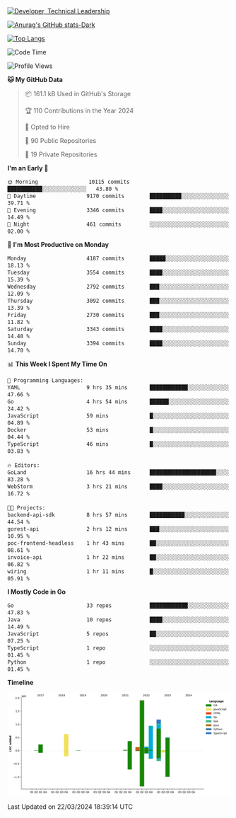 <div>
  <a href="https://www.linkedin.com/in/arielpineiro/" target="_blank" rel="nofollow noopener noreferrer">
    <img src="https://img.shields.io/badge/-LinkedIn-%230077B5?style=for-the-badge&logo=linkedin&logoColor=white" alt="Developer, Technical Leadership" title="Ariel Piñeiro">
  </a>
</div>

[![Anurag's GitHub stats-Dark](https://github-readme-stats.vercel.app/api?username=arielsrv&show_icons=true&theme=dark#gh-dark-mode-only)](https://github.com/anuraghazra/github-readme-stats#gh-dark-mode-only)

[![Top Langs](https://github-readme-stats.vercel.app/api/top-langs/?username=arielsrv&layout=compact&langs_count=10&theme=dark#gh-dark-mode-only)](https://github.com/anuraghazra/github-readme-stats&theme=dark#gh-dark-mode-only)

<!--START_SECTION:waka-->
![Code Time](http://img.shields.io/badge/Code%20Time-701%20hrs%2050%20mins-blue)

![Profile Views](http://img.shields.io/badge/Profile%20Views-1-blue)

**🐱 My GitHub Data** 

> 📦 161.1 kB Used in GitHub's Storage 
 > 
> 🏆 110 Contributions in the Year 2024
 > 
> 💼 Opted to Hire
 > 
> 📜 90 Public Repositories 
 > 
> 🔑 19 Private Repositories 
 > 
**I'm an Early 🐤** 

```text
🌞 Morning                10115 commits       ███████████░░░░░░░░░░░░░░   43.80 % 
🌆 Daytime                9170 commits        ██████████░░░░░░░░░░░░░░░   39.71 % 
🌃 Evening                3346 commits        ████░░░░░░░░░░░░░░░░░░░░░   14.49 % 
🌙 Night                  461 commits         ░░░░░░░░░░░░░░░░░░░░░░░░░   02.00 % 
```
📅 **I'm Most Productive on Monday** 

```text
Monday                   4187 commits        █████░░░░░░░░░░░░░░░░░░░░   18.13 % 
Tuesday                  3554 commits        ████░░░░░░░░░░░░░░░░░░░░░   15.39 % 
Wednesday                2792 commits        ███░░░░░░░░░░░░░░░░░░░░░░   12.09 % 
Thursday                 3092 commits        ███░░░░░░░░░░░░░░░░░░░░░░   13.39 % 
Friday                   2730 commits        ███░░░░░░░░░░░░░░░░░░░░░░   11.82 % 
Saturday                 3343 commits        ████░░░░░░░░░░░░░░░░░░░░░   14.48 % 
Sunday                   3394 commits        ████░░░░░░░░░░░░░░░░░░░░░   14.70 % 
```


📊 **This Week I Spent My Time On** 

```text
💬 Programming Languages: 
YAML                     9 hrs 35 mins       ████████████░░░░░░░░░░░░░   47.66 % 
Go                       4 hrs 54 mins       ██████░░░░░░░░░░░░░░░░░░░   24.42 % 
JavaScript               59 mins             █░░░░░░░░░░░░░░░░░░░░░░░░   04.89 % 
Docker                   53 mins             █░░░░░░░░░░░░░░░░░░░░░░░░   04.44 % 
TypeScript               46 mins             █░░░░░░░░░░░░░░░░░░░░░░░░   03.83 % 

🔥 Editors: 
GoLand                   16 hrs 44 mins      █████████████████████░░░░   83.28 % 
WebStorm                 3 hrs 21 mins       ████░░░░░░░░░░░░░░░░░░░░░   16.72 % 

🐱‍💻 Projects: 
backend-api-sdk          8 hrs 57 mins       ███████████░░░░░░░░░░░░░░   44.54 % 
gorest-api               2 hrs 12 mins       ███░░░░░░░░░░░░░░░░░░░░░░   10.95 % 
poc-frontend-headless    1 hr 43 mins        ██░░░░░░░░░░░░░░░░░░░░░░░   08.61 % 
invoice-api              1 hr 22 mins        ██░░░░░░░░░░░░░░░░░░░░░░░   06.82 % 
wiring                   1 hr 11 mins        █░░░░░░░░░░░░░░░░░░░░░░░░   05.91 % 
```

**I Mostly Code in Go** 

```text
Go                       33 repos            ████████████░░░░░░░░░░░░░   47.83 % 
Java                     10 repos            ████░░░░░░░░░░░░░░░░░░░░░   14.49 % 
JavaScript               5 repos             ██░░░░░░░░░░░░░░░░░░░░░░░   07.25 % 
TypeScript               1 repo              ░░░░░░░░░░░░░░░░░░░░░░░░░   01.45 % 
Python                   1 repo              ░░░░░░░░░░░░░░░░░░░░░░░░░   01.45 % 
```



**Timeline**

![Lines of Code chart](https://raw.githubusercontent.com/arielsrv/arielsrv/main/assets/bar_graph.png)


 Last Updated on 22/03/2024 18:39:14 UTC
<!--END_SECTION:waka-->
